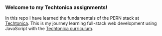 ### Welcome to my Techtonica assignments!

 In this repo I have learned the fundamentals of the PERN stack at [Techtonica](https://techtonica.org/). This is my journey learning full-stack web development using JavaScript with the [Techtonica curriculum](https://github.com/Techtonica/curriculum). 
